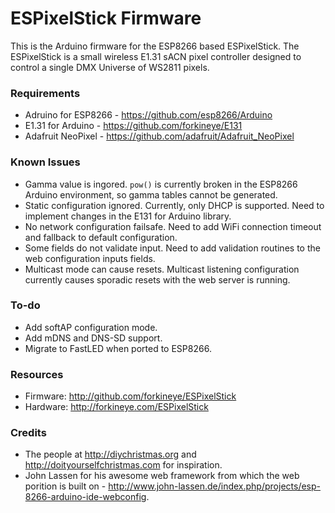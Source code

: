 ESPixelStick Firmware
=====================
This is the Arduino firmware for the ESP8266 based ESPixelStick.  The ESPixelStick is a small wireless E1.31 sACN pixel controller designed to control a single DMX Universe of WS2811 pixels.  

### Requirements
- Adruino for ESP8266 - https://github.com/esp8266/Arduino
- E1.31 for Arduino - https://github.com/forkineye/E131
- Adafruit NeoPixel - https://github.com/adafruit/Adafruit_NeoPixel

### Known Issues
- Gamma value is ingored.  ```pow()``` is currently broken in the ESP8266 Arduino environment, so gamma tables cannot be generated.
- Static configuration ignored.  Currently, only DHCP is supported.  Need to implement changes in the E131 for Arduino library.
- No network configuration failsafe.  Need to add WiFi connection timeout and fallback to default configuration.
- Some fields do not validate input.  Need to add validation routines to the web configuration inputs fields.
- Multicast mode can cause resets.  Multicast listening configuration currently causes sporadic resets with the web server is running.

### To-do
- Add softAP configuration mode.
- Add mDNS and DNS-SD support.
- Migrate to FastLED when ported to ESP8266.

### Resources
- Firmware: http://github.com/forkineye/ESPixelStick
- Hardware: http://forkineye.com/ESPixelStick

### Credits
- The people at http://diychristmas.org and http://doityourselfchristmas.com for inspiration.
- John Lassen for his awesome web framework from which the web porition is built on - http://www.john-lassen.de/index.php/projects/esp-8266-arduino-ide-webconfig.